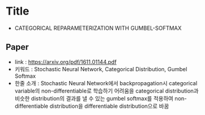 ﻿# Title
- CATEGORICAL REPARAMETERIZATION WITH GUMBEL-SOFTMAX
## Paper
- link : https://arxiv.org/pdf/1611.01144.pdf
- 키워드 : Stochastic Neural Network, Categorical Distribution, Gumbel Softmax
- 한줄 소개 : Stochastic Neural Network에서 backpropagation시 categorical variable의 non-differentiable로 학습하기 어려움을 categorical distribution과 비슷한 distribution의 결과를 낼 수 있는 gumbel softmax를 적용하여 non-differentiable distribution을 differentiable distribution으로 바꿈
